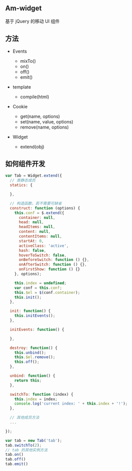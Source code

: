 ## Am-widget

基于 jQuery 的移动 UI 组件


## 方法

- Events
  - mixTo()
  - on()
  - off()
  - emit()

- template
  - compile(html)

- Cookie
   - get(name, options)
   - set(name, value, options)
   - remove(name, options)

- Widget
  - extend(obj)


## 如何组件开发

```js
var Tab = Widget.extend({
  // 类静态成员
  statics: {

  },

  // 构造函数，若不需要可缺省
  construct: function (options) {
    this.conf = $.extend({
      container: null,
      head: null,
      headItems: null,
      content: null,
      contentItems: null,
      startAt: 0,
      activeClass: 'active',
      hash: false,
      hoverToSwitch: false,
      onBeforeSwitch: function () {},
      onAfterSwitch: function () {},
      onFirstShow: function () {}
    }, options);

    this.index = undefined;
    var conf = this.conf;
    this.$el = $(conf.container);
    this.init();
  },

  init: function() {
    this.initEvents();
  },

  initEvents: function() {

  },

  destroy: function() {
    this.unbind();
    this.$el.remove();
    this.off();
  },

  unbind: function() {
    return this;
  },

  switchTo: function (index) {
    this.index = index;
    console.log('current index: ' + this.index + '!');
  },

  // 其他成员方法
  ...

});

var tab = new Tab('tab');
tab.switchTo(2);
// tab 的其他实例方法
tab.on()
tab.off()
tab.emit()
```
